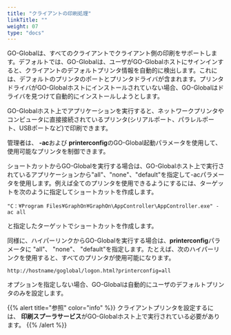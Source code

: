 ```yaml
---
title: "クライアントの印刷処理"
linkTitle: ""
weight: 07
type: "docs"
---
```


GO-Globalは、すべてのクライアントでクライアント側の印刷をサポートします。デフォルトでは、GO-Globalは、ユーザがGO-Globalホストにサインインすると、クライアントのデフォルトプリンタ情報を自動的に検出します。これには、デフォルトのプリンタのポートとプリンタドライバが含まれます。プリンタドライバがGO-Globalホストにインストールされていない場合、GO-Globalはドライバを見つけて自動的にインストールしようとします。

GO-Globalホスト上でアプリケーションを実行すると、ネットワークプリンタやコンピュータに直接接続されているプリンタ(シリアルポート、パラレルポート、USBポートなど)で印刷できます。

管理者は、 **-ac**および **printerconfig**のGO-Global起動パラメータを使用して、使用可能なプリンタを制御できます。

ショートカットからGO-Globalを実行する場合は、GO-Globalホスト上で実行されているアプリケーションから"all"、"none"、"default"を指定して-acパラメータを使用します。例えば全てのプリンタを使用できるようにするには、ターゲットを次のように指定してショートカットを作成します。

```
"C：¥Program Files¥GraphOn¥GraphOn\AppController\AppController.exe" -ac all
```

と指定したターゲットでショートカットを作成します。

同様に、ハイパーリンクからGO-Globalを実行する場合は、**printerconfig**パラメータに "all"、 "none"、 "default"を指定します。たとえば、次のハイパーリンクを使用すると、すべてのプリンタが使用可能になります。

```
http://hostname/goglobal/logon.html?printerconfig=all
```

オプションを指定しない場合、GO-Globalは自動的にユーザのデフォルトプリンタのみを設定します。

{{% alert title="参照" color="info" %}}
クライアントプリンタを設定するには、 **印刷スプーラサービス**がGO-Globalホスト上で実行されている必要があります。
{{% /alert %}}